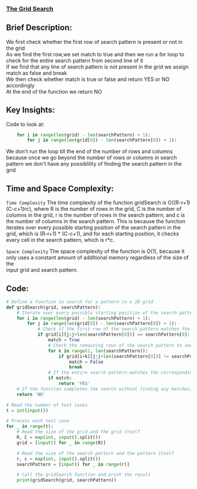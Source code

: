 ### [The Grid Search](https://www.hackerrank.com/challenges/the-grid-search/problem)

## Brief Description:
We first check whether the first row of search pattern is present or not in the grid<br>
As we find the first row,we set match to true and then we run a for loop to check for the entire search pattern from second line of it<br>
If we find that any line of search pattern is not present in the grid we assign match as false and break<br>
We then check whether match is true or false and return YES or NO accordingly<br>
At the end of the function we return NO

## Key Insights:
Code to look at:<br>
```python
    for i in range(len(grid) - len(searchPattern) + 1):
        for j in range(len(grid[0]) - len(searchPattern[0]) + 1):
```
We don't run the loop till the end of the number of rows and columns because once we go beyond the number of rows or columns in search<br> pattern we don't have any possiblility of finding the search pattern in the grid<br>


## Time and Space Complexity:
`Time Complexity`
The time complexity of the function gridSearch is O((R-r+1)(C-c+1)rc), where R is the number of rows in the grid, C is the number of columns in the grid, r is the number of rows in the search pattern, and c is the number of columns in the search pattern. This is because the function iterates over every possible starting position of the search pattern in the grid, which is (R-r+1) * (C-c+1), and for each starting position, it checks every cell in the search pattern, which is r*c.<br>

`Space Complexity`
The space complexity of the function is O(1), because it only uses a constant amount of additional memory regardless of the size of the<br> input grid and search pattern.<br>

## Code:
```python
# Define a function to search for a pattern in a 2D grid
def gridSearch(grid, searchPattern):
    # Iterate over every possible starting position of the search pattern in the grid
    for i in range(len(grid) - len(searchPattern) + 1):
        for j in range(len(grid[0]) - len(searchPattern[0]) + 1):
            # Check if the first row of the search pattern matches the corresponding row in the grid
            if grid[i][j:j+len(searchPattern[0])] == searchPattern[0]:
                match = True
                # Check the remaining rows of the search pattern to see if they match the corresponding rows in the grid
                for k in range(1, len(searchPattern)):
                    if grid[i+k][j:j+len(searchPattern[0])] != searchPattern[k]:
                        match = False
                        break
                # If the entire search pattern matches the corresponding part of the grid, return 'YES'
                if match:
                    return 'YES'
    # If the function completes the search without finding any matches, return 'NO'
    return 'NO'

# Read the number of test cases
t = int(input())

# Process each test case
for _ in range(t):
    # Read the size of the grid and the grid itself
    R, C = map(int, input().split())
    grid = [input() for _ in range(R)]

    # Read the size of the search pattern and the pattern itself
    r, c = map(int, input().split())
    searchPattern = [input() for _ in range(r)]

    # Call the gridSearch function and print the result
    print(gridSearch(grid, searchPattern))

```
